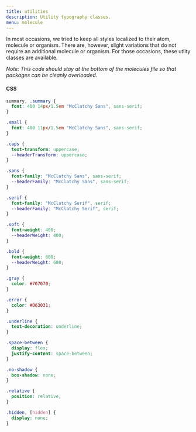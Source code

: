 ```yaml
---
title: utilities
description: Utility typography classes.
menu: molecule
---
```


In most occasions, we tried to keep all styles localized to their atom, molecule or organism. There are, however, slight variations that do not require an additional molecule or organism. For those occasions, these utlity classes are available.

*Note: This code should stay at the bottom of the molecules file so that packages can be cleanly overloaded.*

#### CSS
```css
summary, .summary {
  font: 400 14px/1.5em "McClatchy Sans", sans-serif;
}

.small {
  font: 400 11px/1.5em "McClatchy Sans", sans-serif;
}

.caps {
  text-transform: uppercase;
  --headerTransform: uppercase;
}

.sans {
  font-family: "McClatchy Sans", sans-serif;
  --headerFamily: "McClatchy Sans", sans-serif;
}

.serif {
  font-family: "McClatchy Serif", serif;
  --headerFamily: "McClatchy Serif", serif;
}

.soft {
  font-weight: 400;
  --headerWeight: 400;
}

.bold {
  font-weight: 600;
  --headerWeight: 600;
}

.gray {
  color: #707070;
}

.error {
  color: #D63031;
}

.underline {
  text-decoration: underline;
}

.space-between {
  display: flex;
  justify-content: space-between;
}

.no-shadow {
  box-shadow: none;
}

.relative {
  position: relative;
}

.hidden, [hidden] {
  display: none;
}
```
